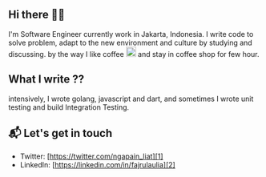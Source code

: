 ## Hi there 👋🏻

I'm Software Engineer currently work in Jakarta, Indonesia. I write code to solve problem, adapt to the new environment and culture by studying and discussing. by the way I like coffee <img class="emoji" alt="coffee" height="20" width="20" src="https://github.githubassets.com/images/icons/emoji/unicode/2615.png"> and stay in coffee shop for few hour.

## What I write ??
intensively, I wrote golang, javascript and dart, and sometimes I wrote unit testing and build Integration Testing.

## 📬 Let's get in touch
- Twitter: [https://twitter.com/ngapain_liat][1]
- LinkedIn: [https://linkedin.com/in/fajrulaulia][2]

[1]: https://twitter.com/ngapain_liat
[2]: https://linkedin.com/in/fajrulaulia
